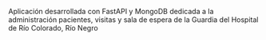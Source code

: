 Aplicación desarrollada con FastAPI y MongoDB dedicada a la administración pacientes, visitas y sala de espera de la Guardia del Hospital de Río Colorado, Río Negro
